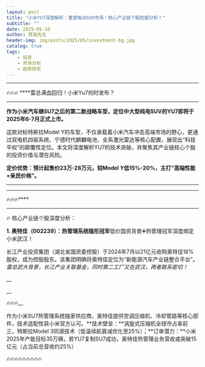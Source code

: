 ```yaml
---
layout: post
title: "小米YU7深度解析：重塑电动SUV市场！核心产业链个股挖掘分析！"
subtitle: ""
date: 2025-05-10
author: 梵高先生
header-img: img/posts/2025/05/investment-bg.jpg
catalog: true
tags:
    - 投资
    - 市场分析
    - 趋势研究
---
```


****

🔥🔥🔥
****雷总满血回归！小米Yu7何时发布？

****

**作为小米汽车继SU7之后的第二款战略车型，定位中大型纯电SUV的YU7即将于2025年6-7月正式上市。**

这款对标特斯拉Model Y的车型，不仅承载着小米汽车冲击高端市场的野心，更通过双电机四驱系统、宁德时代麒麟电池、全系激光雷达等核心配置，展现出“科技平权”的颠覆性定位。本文将深度解析YU7的技术突破，并聚焦其产业链核心个股的投资价值与潜在风险。

**定价优势：预计起售价23万-28万元，较Model Y低15%-20%，主打“高端性能+亲民价格”。**

****

****

🔥🔥🔥****

****

🔥 核心产业链个股深度分析：

**1. 奥特佳（002239）：热管理系统隐形冠军**低价国资背景➕热管理冠军深度绑定小米武汉！

长江产业投资集团（湖北省国资委控股）于2024年7月以21亿元收购奥特佳18%股权，成为控股股东。该集团明确将奥特佳定位为“新能源汽车产业链整合平台”。_雷总武大背景，长江产业关联基金，同时第二工厂又在武汉，两者联系密切！_

__

__

🔥🔥🔥__

作为小米SU7热管理系统独家供应商，奥特佳提供空调压缩机、冷却管路等核心部件，技术适配性获小米官方认可。**技术壁垒：**涡旋式压缩机全球市占率前三，特斯拉Model 3同源技术（低温续航衰减优化至25%）；**订单潜力：**小米2025年产能目标35万辆，若YU7复制SU7成功，奥特佳热管理业务营收或突破15亿元（占当前总营收约25%）

🔥🔥🔥🔥🔥🔥🔥🔥🔥